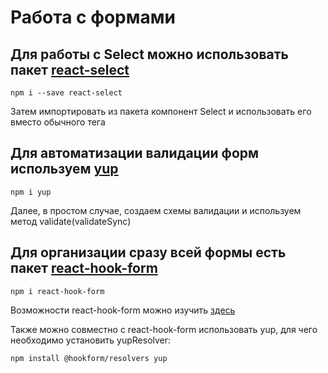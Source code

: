 # Работа с формами

## Для работы с Select можно использовать пакет [react-select](https://react-select.com/home)

```shell
npm i --save react-select
```

Затем импортировать из пакета компонент Select и использовать его вместо обычного тега

## Для автоматизации валидации форм используем [yup](https://www.npmjs.com/package/yup)

```shell
npm i yup
```

Далее, в простом случае, создаем схемы валидации и используем метод validate(validateSync)

## Для организации сразу всей формы есть пакет [react-hook-form](https://www.npmjs.com/package/react-hook-form)

```shell
npm i react-hook-form
```

Возможности react-hook-form можно изучить [здесь](https://react-hook-form.com/)

Также можно совместно с react-hook-form использовать yup, для чего необходимо установить yupResolver:

```shell
npm install @hookform/resolvers yup
```
